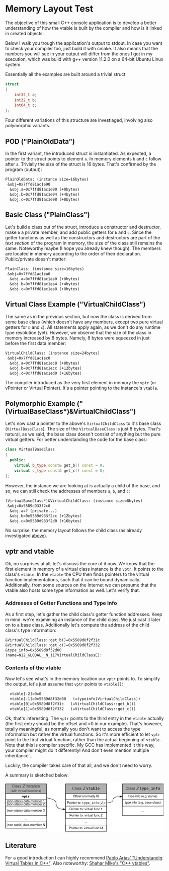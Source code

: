 # Memory Layout Test

The objective of this small C++ console application is to develop a better understanding of how the vtable is built by the compiler and how is it linked in created objects.

Below I walk you trough the application's output to stdout. In case you want to check your compiler too, just build it with cmake. It also means that the numbers you will see in your output will differ from the ones I got in my execution, which was build with g++ version 11.2.0 on a 64-bit Ubuntu Linux system. 

Essentially all the examples are built around a trivial struct
```C++
struct
{
    int32_t a;
    int32_t b;
    int64_t c;
};
```
Four different variations of this structure are investiaged, involving also polymorphic variants.

## POD ("PlainOldData")

In the first variant, the introduced struct is instantiated. As expected, a pointer to the struct points to element `a`. In memory elements `b` and `c` follow after `a`. Trivially the size of the struct is 16 bytes. That's confirmed by the program (output):
```Shell
PlainOldData: (instance size=16bytes)
 &obj=0x7ffd81ac1e90
  &obj.a=0x7ffd81ac1e90 (+0bytes)
  &obj.b=0x7ffd81ac1e94 (+4bytes)
  &obj.c=0x7ffd81ac1e98 (+8bytes)
```

## Basic Class ("PlainClass")

Let's build a class out of the struct, introduce a constructor and destructor, make `b` a private member, and add public getters for `b` and `c`. Since the getter functions as well as the constructors and destructors are part of the _text section_ of the program in memory, the size of the class still remains the same. Noteworthy maybe (I hope you already knew though): The members are located in memory according to the order of their declaration. Public/private doesn't matter:

```Shell
PlainClass: (instance size=16bytes)
 &obj=0x7ffd81ac1ea0
  &obj.a=0x7ffd81ac1ea0 (+0bytes)
  &obj.b=0x7ffd81ac1ea4 (+4bytes)
  &obj.c=0x7ffd81ac1ea8 (+8bytes)
```

## <a name="e3">Virtual Class Example ("VirtualChildClass")</a>

The same as in the previous section, but now the class is derived from some base class (which doesn't have any members, except two pure virtual getters for `b` and `c`). All statements apply again, as we don't do any runtime type resolution (yet). However, we observe that the size of the class in memory increased by 8 bytes. Namely, 8 bytes were squeezed in just before the first data member:

```Shell
VirtualChildClass: (instance size=24bytes)
 &obj=0x7ffd81ac1ec0
  &obj.a=0x7ffd81ac1ec8 (+8bytes)
  &obj.b=0x7ffd81ac1ecc (+12bytes)
  &obj.c=0x7ffd81ac1ed0 (+16bytes)
```

The compiler introduced as the very first element in memory the `vptr` (or vPointer or Virtual Pointer). It's a pointer pointing to the instance's `vtable`.

## Polymorphic Example ("(VirtualBaseClass*)&VirtualChildClass")

Let's now cast a pointer to the above's `VirtualChildClass` to it's base class (`VirtualBaseClass`). The size of the `VirtualBaseClass` is just 8 bytes. That's natural, as we said, the base class doesn't consist of anything but the pure virtual getters. For better understanding the code for the base class:

```C++
class VirtualBaseClass
{
  public:
    virtual b_type const& get_b() const = 0;
    virtual c_type const& get_c() const = 0;
};
```

However, the instance we are looking at is actually a child of the base, and so, we can still check the addresses of members `a`, `b`, and `c`:

```Shell
(VirtualBaseClass*)&VirtualChildClass: (instance size=8bytes)
 &obj=0x5589d933f2c0
  &obj.a=? (private...)
  &obj.b=0x5589d933f2cc (+12bytes)
  &obj.c=0x5589d933f2d0 (+16bytes)
```

No surprise, the memory layout follows the child class (as already investigated  [above](#e3)).

## vptr and vtable

Ok, no surprises at all, let's discuss the core of it now. We know that the first element in memory of a virtual class instance is the `vptr`. It points to the class's `vtable`. In the `vtable` the CPU then finds pointers to the virtual function implementations, such that it can be bound dynamically. Additionally, from some sources on the Internet we can presume that the vtable also hosts some type information as well. Let's verify that.

### Addresses of Getter Functions and Type Info

As a first step, let's gather the child class's getter function addresses. Keep in mind: we're examining an instance of the child class. We just cast it later on to a base class. Additionally let's compute the address of the child class's type information:

```Shell
&VirtualChildClass::get_b()=0x5589d8f2f31c
&VirtualChildClass::get_c()=0x5589d8f2f332
&type_info=0x5589d8f32d00     (name=N12_GLOBAL__N_117VirtualChildClassE):
```

### Contents of the vtable
Now let's see what's in the memory location our `vptr` points to. To simplify the output, let's just assume that `vptr` points to `vtable[]`:

```Shell
  vtable[-2]=0x0
  vtable[-1]=0x5589d8f32d00   (=typeinfo(VirtualChildClass))
  vtable[0]=0x5589d8f2f31c   (=VirtualChildClass::get_b())
  vtable[1]=0x5589d8f2f332   (=VirtualChildClass::get_c())
```

Ok, that's interesting. The `vptr` points to the third entry in the `vtable` actually (the first entry should be the offset and =0 in our example). That's however, totally meaningful, as normally you don't want to access the type information but rather the virtual functions. So it's more efficient to let `vptr` point to the first virtual function, rather than the actual beginning of `vtable`. Note that this is compiler specific. My GCC has implemented it this way, your compiler might do it differently! And don't even mention multiple inheritance....

Luckily, the compiler takes care of that all, and we don't need to worry.

A summary is sketched below:

![vptr and vtable illustration](doc/cpp_vptr_vtable.png)

## Literature

For a good introduction I can highly recommend [Pablo Arias' "Understandig Virtual Tables in C++"](https://pabloariasal.github.io/2017/06/10/understanding-virtual-tables/). Also noteworthy: [Shahar Mike's "C++ vtables"](https://shaharmike.com/cpp/vtable-part1/).
